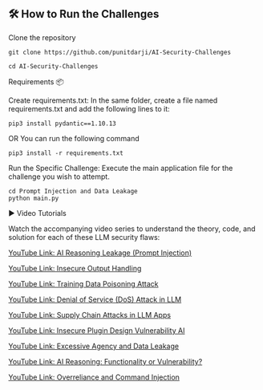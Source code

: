 ## 🛠️ How to Run the Challenges

Clone the repository
```
git clone https://github.com/punitdarji/AI-Security-Challenges
```
```
cd AI-Security-Challenges
```

Requirements 📦

Create requirements.txt: In the same folder, create a file named requirements.txt and add the following lines to it:
```
pip3 install pydantic==1.10.13
```
OR You can run the following command
```
pip3 install -r requirements.txt
```

Run the Specific Challenge: Execute the main application file for the challenge you wish to attempt.

```
cd Prompt Injection and Data Leakage
python main.py
```

▶️ Video Tutorials

Watch the accompanying video series to understand the theory, code, and solution for each of these LLM security flaws:

[YouTube Link: AI Reasoning Leakage (Prompt Injection)](https://youtu.be/Q3h10iq_KLo)

[YouTube Link: Insecure Output Handling](https://youtu.be/uVHTruIjUSI)

[YouTube Link: Training Data Poisoning Attack](https://youtu.be/NF4S1WbatzY)

[YouTube Link: Denial of Service (DoS) Attack in LLM](https://youtu.be/hZnqThW41RU)

[YouTube Link: Supply Chain Attacks in LLM Apps](https://youtu.be/S32mxhRIvbk)

[YouTube Link: Insecure Plugin Design Vulnerability AI](https://youtu.be/oPqbGSugg-U)

[YouTube Link: Excessive Agency and Data Leakage](https://youtu.be/oU7HsnKRemc)

[YouTube Link: AI Reasoning: Functionality or Vulnerability?](https://youtu.be/jcOPUsfUYZY)

[YouTube Link: Overreliance and Command Injection]()

